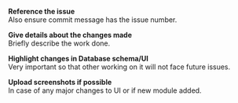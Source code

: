 **Reference the issue**
<br />Also ensure commit message has the issue number.

**Give details about the changes made**
<br />Briefly describe the work done.

**Highlight changes in Database schema/UI**
<br />Very important so that other working on it will not face future issues.

**Upload screenshots if possible**
<br />In case of any major changes to UI or if new module added.
